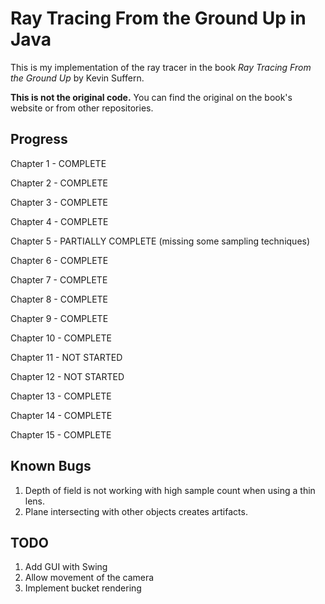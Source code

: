 # Ray Tracing From the Ground Up in Java
This is my implementation of the ray tracer in the book *Ray Tracing From the Ground Up* by Kevin Suffern.

**This is not the original code.** You can find the original on the book's website or from other repositories.

## Progress
Chapter 1 - COMPLETE

Chapter 2 - COMPLETE

Chapter 3 - COMPLETE

Chapter 4 - COMPLETE

Chapter 5 - PARTIALLY COMPLETE (missing some sampling techniques)

Chapter 6 - COMPLETE

Chapter 7 - COMPLETE

Chapter 8 - COMPLETE

Chapter 9 - COMPLETE

Chapter 10 - COMPLETE

Chapter 11 - NOT STARTED

Chapter 12 - NOT STARTED

Chapter 13 - COMPLETE

Chapter 14 - COMPLETE

Chapter 15 - COMPLETE

## Known Bugs
1. Depth of field is not working with high sample count when using a thin lens.
2. Plane intersecting with other objects creates artifacts.
## TODO
1. Add GUI with Swing
2. Allow movement of the camera
3. Implement bucket rendering

